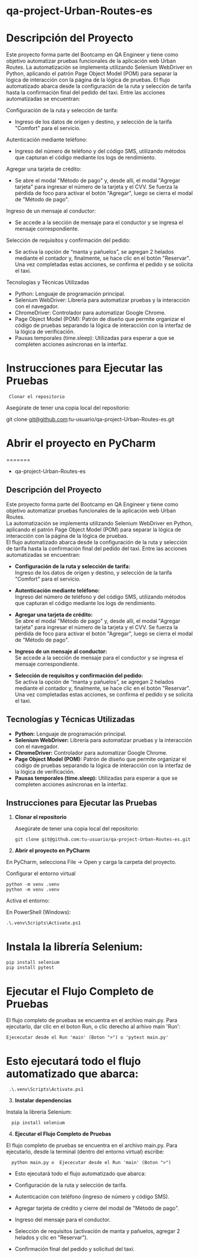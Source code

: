 # qa-project-Urban-Routes-es
# Descripción del Proyecto
Este proyecto forma parte del Bootcamp en QA Engineer y tiene como objetivo automatizar pruebas funcionales de la aplicación web Urban Routes.
La automatización se implementa utilizando Selenium WebDriver en Python, aplicando el patrón Page Object Model (POM) para separar la lógica de interacción con la página de la lógica de pruebas.
El flujo automatizado abarca desde la configuración de la ruta y selección de tarifa hasta la confirmación final del pedido del taxi. Entre las acciones automatizadas se encuentran:

Configuración de la ruta y selección de tarifa:
* Ingreso de los datos de origen y destino, y selección de la tarifa "Comfort" para el servicio.

Autenticación mediante teléfono:
* Ingreso del número de teléfono y del código SMS, utilizando métodos que capturan el código mediante los logs de rendimiento.

Agregar una tarjeta de crédito:
* Se abre el modal "Método de pago" y, desde allí, el modal "Agregar tarjeta" para ingresar el número de la tarjeta y el CVV. Se fuerza la pérdida de foco para activar el botón "Agregar", luego se cierra el modal de "Método de pago".

Ingreso de un mensaje al conductor:
* Se accede a la sección de mensaje para el conductor y se ingresa el mensaje correspondiente.

Selección de requisitos y confirmación del pedido:
* Se activa la opción de “manta y pañuelos”, se agregan 2 helados mediante el contador y, finalmente, se hace clic en el botón "Reservar". Una vez completadas estas acciones, se confirma el pedido y se solicita el taxi.

Tecnologías y Técnicas Utilizadas
* Python: Lenguaje de programación principal.
* Selenium WebDriver: Librería para automatizar pruebas y la interacción con el navegador.
* ChromeDriver: Controlador para automatizar Google Chrome.
* Page Object Model (POM): Patrón de diseño que permite organizar el código de pruebas separando la lógica de interacción con la interfaz de la lógica de verificación.
* Pausas temporales (time.sleep): Utilizadas para esperar a que se completen acciones asíncronas en la interfaz.
# Instrucciones para Ejecutar las Pruebas
     Clonar el repositorio

Asegúrate de tener una copia local del repositorio:

git clone git@github.com:tu-usuario/qa-project-Urban-Routes-es.git
# Abrir el proyecto en PyCharm
=======
* qa-project-Urban-Routes-es

## Descripción del Proyecto

Este proyecto forma parte del Bootcamp en QA Engineer y tiene como objetivo automatizar pruebas funcionales de la aplicación web Urban Routes.  
La automatización se implementa utilizando Selenium WebDriver en Python, aplicando el patrón Page Object Model (POM) para separar la lógica de interacción con la página de la lógica de pruebas.  
El flujo automatizado abarca desde la configuración de la ruta y selección de tarifa hasta la confirmación final del pedido del taxi. Entre las acciones automatizadas se encuentran:

- **Configuración de la ruta y selección de tarifa:**  
  Ingreso de los datos de origen y destino, y selección de la tarifa "Comfort" para el servicio.

- **Autenticación mediante teléfono:**  
  Ingreso del número de teléfono y del código SMS, utilizando métodos que capturan el código mediante los logs de rendimiento.

- **Agregar una tarjeta de crédito:**  
  Se abre el modal "Método de pago" y, desde allí, el modal "Agregar tarjeta" para ingresar el número de la tarjeta y el CVV. Se fuerza la pérdida de foco para activar el botón "Agregar", luego se cierra el modal de "Método de pago".

- **Ingreso de un mensaje al conductor:**  
  Se accede a la sección de mensaje para el conductor y se ingresa el mensaje correspondiente.

- **Selección de requisitos y confirmación del pedido:**  
  Se activa la opción de “manta y pañuelos”, se agregan 2 helados mediante el contador y, finalmente, se hace clic en el botón "Reservar". Una vez completadas estas acciones, se confirma el pedido y se solicita el taxi.

## Tecnologías y Técnicas Utilizadas

- **Python:** Lenguaje de programación principal.
- **Selenium WebDriver:** Librería para automatizar pruebas y la interacción con el navegador.
- **ChromeDriver:** Controlador para automatizar Google Chrome.
- **Page Object Model (POM):** Patrón de diseño que permite organizar el código de pruebas separando la lógica de interacción con la interfaz de la lógica de verificación.
- **Pausas temporales (time.sleep):** Utilizadas para esperar a que se completen acciones asíncronas en la interfaz.

## Instrucciones para Ejecutar las Pruebas

1. **Clonar el repositorio**

   Asegúrate de tener una copia local del repositorio:
   
       git clone git@github.com:tu-usuario/qa-project-Urban-Routes-es.git

2. **Abrir el proyecto en PyCharm**

En PyCharm, selecciona File → Open y carga la carpeta del proyecto.

Configurar el entorno virtual


    python -m venv .venv
    python -m venv .venv

Activa el entorno:

En PowerShell (Windows):

    .\.venv\Scripts\Activate.ps1
# Instala la librería Selenium:

    pip install selenium
    pip install pytest
# Ejecutar el Flujo Completo de Pruebas
El flujo completo de pruebas se encuentra en el archivo main.py. Para ejecutarlo, dar clic en el boton Run, o clic derecho al arhivo main 'Run':

    Ejececutar desde el Run 'main' (Boton ">") o 'pytest main.py'
Esto ejecutará todo el flujo automatizado que abarca:
=======
     .\.venv\Scripts\Activate.ps1

3. **Instalar dependencias**

Instala la librería Selenium:

      pip install selenium

4. **Ejecutar el Flujo Completo de Pruebas**

El flujo completo de pruebas se encuentra en el archivo main.py. Para ejecutarlo, desde la terminal (dentro del entorno virtual) escribe:

      python main.py o  Ejececutar desde el Run 'main' (Boton ">")

* Esto ejecutará todo el flujo automatizado que abarca:

* Configuración de la ruta y selección de tarifa.

* Autenticación con teléfono (ingreso de número y código SMS).

* Agregar tarjeta de crédito y cierre del modal de "Método de pago".

* Ingreso del mensaje para el conductor.

* Selección de requisitos (activación de manta y pañuelos, agregar 2 helados y clic en "Reservar").

* Confirmación final del pedido y solicitud del taxi.